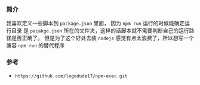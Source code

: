 ### 简介

我喜欢定义一些脚本到 `package.json` 里面， 因为 `npm run` 运行的时候能确定运行目录
是 `pacakge.json`  所在的文件夹，这样的话脚本就不需要判断自己的运行路径是否正确了。
但是为了这个好处去装 `nodejs` 感觉有点太浪费了，所以想写一个兼容 `npm run` 的替代程序

### 参考

- `https://github.com/legodude17/npm-exec.git`
